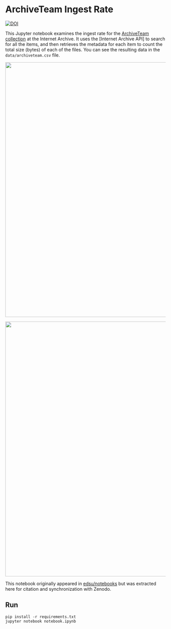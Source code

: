 # ArchiveTeam Ingest Rate


[![DOI](https://zenodo.org/badge/DOI/10.5281/zenodo.5548129.svg)](https://doi.org/10.5281/zenodo.5548129)

This Jupyter notebook examines the ingest rate for the [ArchiveTeam collection]
at the Internet Archive. It uses the [Internet Archive API] to search for all
the items, and then retrieves the metadata for each item to count the total
size (bytes) of each of the files. You can see the resulting data in the
`data/archiveteam.csv` file.

<a href="https://gitlab.com/slowa/archiveteam-ingest-rate/-/raw/main/images/archiveteam-ingest-rate.png"><img width="800" src="https://gitlab.com/slowa/archiveteam-ingest-rate/-/raw/main/images/archiveteam-ingest-rate.png"></a> 

<a href="https://gitlab.com/slowa/archiveteam-ingest-rate/-/raw/main/images/archiveteam-collections.png"><img width="800" src="https://gitlab.com/slowa/archiveteam-ingest-rate/-/raw/main/images/archiveteam-collections.png"></a>

This notebook originally appeared in [edsu/notebooks](https://github.com/edsu/notebooks/) but was extracted here for citation and synchronization with Zenodo.

## Run

    pip install -r requirements.txt 
    jupyter notebook notebook.ipynb

[ArchiveTeam collection]: https://archive.org/details/archiveteam
